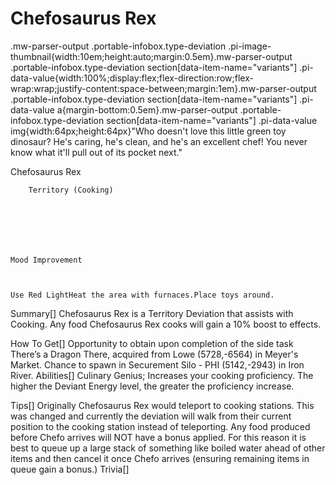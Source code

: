 # Chefosaurus Rex

.mw-parser-output .portable-infobox.type-deviation .pi-image-thumbnail{width:10em;height:auto;margin:0.5em}.mw-parser-output .portable-infobox.type-deviation section[data-item-name="variants"] .pi-data-value{width:100%;display:flex;flex-direction:row;flex-wrap:wrap;justify-content:space-between;margin:1em}.mw-parser-output .portable-infobox.type-deviation section[data-item-name="variants"] .pi-data-value a{margin-bottom:0.5em}.mw-parser-output .portable-infobox.type-deviation section[data-item-name="variants"] .pi-data-value img{width:64px;height:64px}"Who doesn't love this little green toy dinosaur? He's caring, he's clean, and he's an excellent chef! You never know what it'll pull out of its pocket next."

Chefosaurus Rex


	
		
		
	
	


	
	
	
	
	
	
	
		Territory (Cooking)
	
	
	




	Mood Improvement


	
	Use Red LightHeat the area with furnaces.Place toys around.







Summary[]
Chefosaurus Rex is a Territory Deviation that assists with Cooking. Any food Chefosaurus Rex cooks will gain a 10% boost to effects.

How To Get[]
Opportunity to obtain upon completion of the side task There’s a Dragon There, acquired from Lowe (5728,-6564) in Meyer's Market.
Chance to spawn in Securement Silo - PHI (5142,-2943) in Iron River.
Abilities[]
Culinary Genius; Increases your cooking proficiency. The higher the Deviant Energy level, the greater the proficiency increase.

Tips[]
Originally Chefosaurus Rex would teleport to cooking stations. This was changed and currently the deviation will walk from their current position to the cooking station instead of teleporting. Any food produced before Chefo arrives will NOT have a bonus applied. For this reason it is best to queue up a large stack of something like boiled water ahead of other items and then cancel it once Chefo arrives (ensuring remaining items in queue gain a bonus.)
Trivia[]
